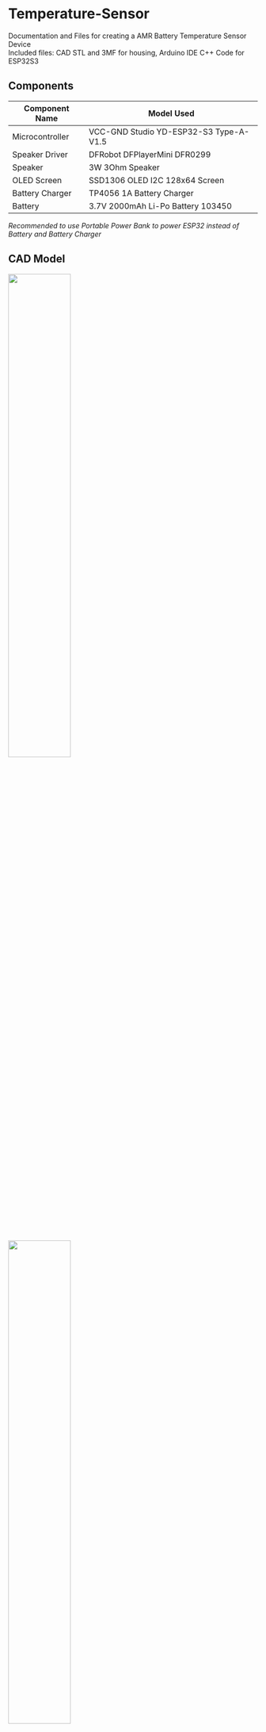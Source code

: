 # Temperature-Sensor
Documentation and Files for creating a AMR Battery Temperature Sensor Device  
Included files: CAD STL and 3MF for housing, Arduino IDE C++ Code for ESP32S3

## Components
| Component Name   | Model Used |
| -------- | ------- |
| Microcontroller  | VCC-GND Studio YD-ESP32-S3 Type-A-V1.5    |
| Speaker Driver | DFRobot DFPlayerMini DFR0299     |
| Speaker     | 3W 3Ohm Speaker    |
| OLED Screen   | SSD1306 OLED I2C 128x64 Screen  |
| Battery Charger | TP4056 1A Battery Charger |
| Battery | 3.7V 2000mAh Li-Po Battery 103450|

*Recommended to use Portable Power Bank to power ESP32 instead of Battery and Battery Charger*

## CAD Model
<img src="https://github.com/user-attachments/assets/f8b8a670-a160-4289-8e43-6af67bd7b373" width=50% height=50%>
<img src="https://github.com/user-attachments/assets/7863c829-ecfa-4fd5-979a-69cad4f1ef58" width=50% height=50%>

## Wiring Schematic
![image](https://github.com/user-attachments/assets/e4827fe9-81ab-4fd0-a760-a3f73eb95a6e)

## Assembly 
<img src="https://github.com/user-attachments/assets/fe76156f-b734-413a-b017-fe020df55ecc" width=50% height=50%>
<img src="https://github.com/user-attachments/assets/0199f3c6-25a4-4015-88a7-51510e8970f1" width=50% height=50%>
<video src='/Images%20and%20Renders/Working%20Example.mp4' width=50% height=50%>


